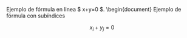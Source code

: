 Ejemplo de fórmula en linea $ x+y=0 $.
\begin{document}
Ejemplo de fórmula con subíndices

$$ 
x_i+y_j=0
$$
